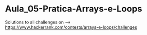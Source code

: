 # Aula_05-Pratica-Arrays-e-Loops
Solutions to all challenges on --> https://www.hackerrank.com/contests/arrays-e-loops/challenges
